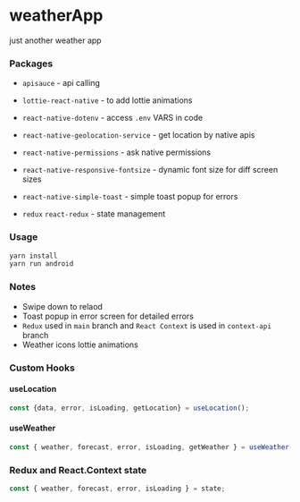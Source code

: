 # weatherApp
just another weather app

### Packages

* `apisauce` - api calling
* `lottie-react-native` - to add lottie animations
* `react-native-dotenv` - access `.env` VARS in code
* `react-native-geolocation-service` - get location by native apis
* `react-native-permissions` - ask native permissions
* `react-native-responsive-fontsize` - dynamic font size for diff screen sizes
* `react-native-simple-toast` - simple toast popup for errors

* `redux` `react-redux` - state management


### Usage
```sh
yarn install
yarn run android
```

### Notes

* Swipe down to relaod
* Toast popup in error screen for detailed errors
* `Redux` used in `main` branch and `React Context` is used in `context-api` branch
* Weather icons lottie animations

### Custom Hooks

#### useLocation
```js
const {data, error, isLoading, getLocation} = useLocation();
```

#### useWeather
```js
const { weather, forecast, error, isLoading, getWeather } = useWeather();
```

### Redux and React.Context state

```js
const { weather, forecast, error, isLoading } = state;
```
